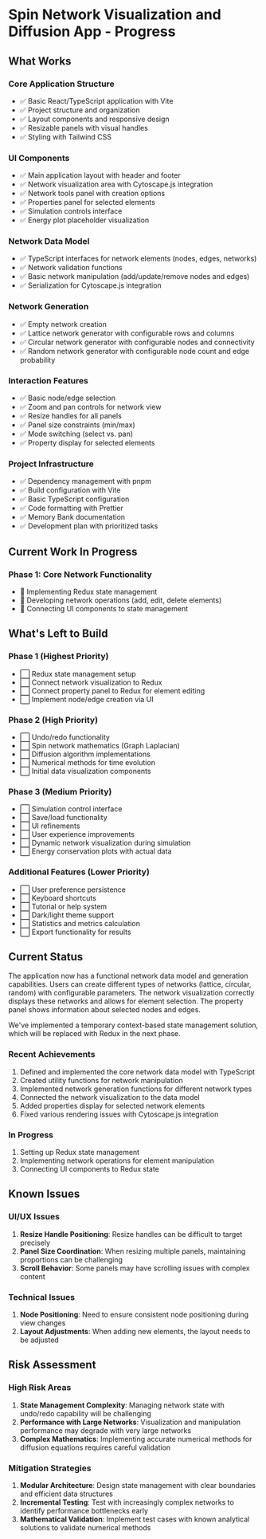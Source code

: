 # Spin Network Visualization and Diffusion App - Progress

## What Works

### Core Application Structure
- ✅ Basic React/TypeScript application with Vite
- ✅ Project structure and organization
- ✅ Layout components and responsive design
- ✅ Resizable panels with visual handles
- ✅ Styling with Tailwind CSS

### UI Components
- ✅ Main application layout with header and footer
- ✅ Network visualization area with Cytoscape.js integration
- ✅ Network tools panel with creation options
- ✅ Properties panel for selected elements
- ✅ Simulation controls interface
- ✅ Energy plot placeholder visualization

### Network Data Model
- ✅ TypeScript interfaces for network elements (nodes, edges, networks)
- ✅ Network validation functions
- ✅ Basic network manipulation (add/update/remove nodes and edges)
- ✅ Serialization for Cytoscape.js integration

### Network Generation
- ✅ Empty network creation
- ✅ Lattice network generator with configurable rows and columns
- ✅ Circular network generator with configurable nodes and connectivity
- ✅ Random network generator with configurable node count and edge probability

### Interaction Features
- ✅ Basic node/edge selection
- ✅ Zoom and pan controls for network view
- ✅ Resize handles for all panels
- ✅ Panel size constraints (min/max)
- ✅ Mode switching (select vs. pan)
- ✅ Property display for selected elements

### Project Infrastructure
- ✅ Dependency management with pnpm
- ✅ Build configuration with Vite
- ✅ Basic TypeScript configuration
- ✅ Code formatting with Prettier
- ✅ Memory Bank documentation
- ✅ Development plan with prioritized tasks

## Current Work In Progress

### Phase 1: Core Network Functionality
- 🔄 Implementing Redux state management
- 🔄 Developing network operations (add, edit, delete elements)
- 🔄 Connecting UI components to state management

## What's Left to Build

### Phase 1 (Highest Priority)
- ⬜ Redux state management setup
- ⬜ Connect network visualization to Redux
- ⬜ Connect property panel to Redux for element editing
- ⬜ Implement node/edge creation via UI

### Phase 2 (High Priority)
- ⬜ Undo/redo functionality
- ⬜ Spin network mathematics (Graph Laplacian)
- ⬜ Diffusion algorithm implementations
- ⬜ Numerical methods for time evolution
- ⬜ Initial data visualization components

### Phase 3 (Medium Priority)
- ⬜ Simulation control interface
- ⬜ Save/load functionality
- ⬜ UI refinements
- ⬜ User experience improvements
- ⬜ Dynamic network visualization during simulation
- ⬜ Energy conservation plots with actual data

### Additional Features (Lower Priority)
- ⬜ User preference persistence
- ⬜ Keyboard shortcuts
- ⬜ Tutorial or help system
- ⬜ Dark/light theme support
- ⬜ Statistics and metrics calculation
- ⬜ Export functionality for results

## Current Status

The application now has a functional network data model and generation capabilities. Users can create different types of networks (lattice, circular, random) with configurable parameters. The network visualization correctly displays these networks and allows for element selection. The property panel shows information about selected nodes and edges.

We've implemented a temporary context-based state management solution, which will be replaced with Redux in the next phase.

### Recent Achievements
1. Defined and implemented the core network data model with TypeScript
2. Created utility functions for network manipulation
3. Implemented network generation functions for different network types
4. Connected the network visualization to the data model
5. Added properties display for selected network elements
6. Fixed various rendering issues with Cytoscape.js integration

### In Progress
1. Setting up Redux state management
2. Implementing network operations for element manipulation
3. Connecting UI components to Redux state

## Known Issues

### UI/UX Issues
1. **Resize Handle Positioning**: Resize handles can be difficult to target precisely
2. **Panel Size Coordination**: When resizing multiple panels, maintaining proportions can be challenging
3. **Scroll Behavior**: Some panels may have scrolling issues with complex content

### Technical Issues
1. **Node Positioning**: Need to ensure consistent node positioning during view changes
2. **Layout Adjustments**: When adding new elements, the layout needs to be adjusted

## Risk Assessment

### High Risk Areas
1. **State Management Complexity**: Managing network state with undo/redo capability will be challenging
2. **Performance with Large Networks**: Visualization and manipulation performance may degrade with very large networks
3. **Complex Mathematics**: Implementing accurate numerical methods for diffusion equations requires careful validation

### Mitigation Strategies
1. **Modular Architecture**: Design state management with clear boundaries and efficient data structures
2. **Incremental Testing**: Test with increasingly complex networks to identify performance bottlenecks early
3. **Mathematical Validation**: Implement test cases with known analytical solutions to validate numerical methods
